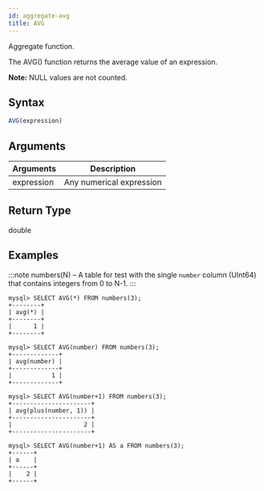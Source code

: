 ```yaml
---
id: aggregate-avg
title: AVG
---
```


Aggregate function.

The AVG() function returns the average value of an expression.

**Note:** NULL values are not counted.

## Syntax

```sql
AVG(expression)
```

## Arguments

| Arguments  | Description              |
| ---------- | ------------------------ |
| expression | Any numerical expression |

## Return Type

double

## Examples

:::note
numbers(N) – A table for test with the single `number` column (UInt64) that contains integers from 0 to N-1.
:::

```
mysql> SELECT AVG(*) FROM numbers(3);
+--------+
| avg(*) |
+--------+
|      1 |
+--------+

mysql> SELECT AVG(number) FROM numbers(3);
+-------------+
| avg(number) |
+-------------+
|           1 |
+-------------+

mysql> SELECT AVG(number+1) FROM numbers(3);
+----------------------+
| avg(plus(number, 1)) |
+----------------------+
|                    2 |
+----------------------+

mysql> SELECT AVG(number+1) AS a FROM numbers(3);
+------+
| a    |
+------+
|    2 |
+------+
```
